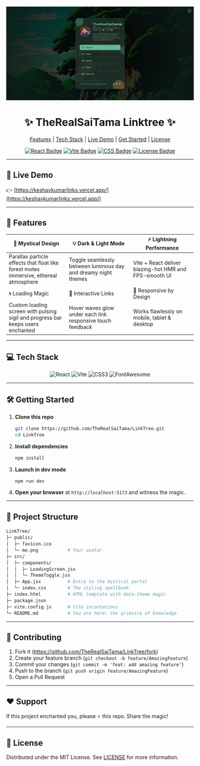 <!--
  *******************************************************
  *  🔥 TheRealSaiTama Linktree 🔥                        *
  *  A mind-blowing, mystical portal to your digital realm *
  *******************************************************
-->

<p align="center">
  <img src="./Screenshot.png" alt="App Screenshot" width="600"/>
</p>

<h1 align="center">✨ TheRealSaiTama Linktree ✨</h1>

<p align="center">
  <a href="#features">Features</a> | 
  <a href="#tech-stack">Tech Stack</a> | 
  <a href="#live-demo">Live Demo</a> | 
  <a href="#getting-started">Get Started</a> | 
  <a href="#license">License</a>
</p>

<p align="center">
  <a href="https://img.shields.io/badge/React-19.0.0-blue?logo=react" target="_blank"><img src="https://img.shields.io/badge/React-19.0.0-blue?logo=react" alt="React Badge"/></a>
  <a href="https://img.shields.io/badge/Vite-6.3.1-purple?logo=vite" target="_blank"><img src="https://img.shields.io/badge/Vite-6.3.1-purple?logo=vite" alt="Vite Badge"/></a>
  <a href="https://img.shields.io/badge/CSS-💚-green" target="_blank"><img src="https://img.shields.io/badge/CSS-💚-green" alt="CSS Badge"/></a>
  <a href="https://img.shields.io/badge/License-MIT-yellow.svg" target="_blank"><img src="https://img.shields.io/badge/License-MIT-yellow.svg" alt="License Badge"/></a>
</p>

---

## 🌟 Live Demo

👉 [https://keshavkumarlinks.vercel.app/](https://keshavkumarlinks.vercel.app/) <!-- replace with actual -->

---

## 🚀 Features

| 🌌 Mystical Design   | 💡 Dark & Light Mode | ⚡ Lightning Performance |
|----------------------|----------------------|--------------------------|
| Parallax particle effects that float like forest motes<br>immersive, ethereal atmosphere | Toggle seamlessly between luminous day and dreamy night themes | Vite + React deliver blazing-hot HMR and FPS-smooth UI |
| 🌀 Loading Magic      | 🎨 Interactive Links  | 📐 Responsive by Design  |
| Custom loading screen with pulsing sigil and progress bar<br>keeps users enchanted | Hover waves glow under each link<br>responsive touch feedback | Works flawlessly on mobile, tablet & desktop

---

## 💻 Tech Stack

<p align="center">
  <img src="https://img.shields.io/badge/React-19.0.0-61DAFB?logo=react&logoColor=white" alt="React" />
  <img src="https://img.shields.io/badge/Vite-6.3.1-lightblue?logo=vite&logoColor=white" alt="Vite" />
  <img src="https://img.shields.io/badge/CSS3-🖌️-deepskyblue" alt="CSS3" />
  <img src="https://img.shields.io/badge/Font%20Awesome-6.4.0-orange?logo=fontawesome&logoColor=white" alt="FontAwesome" />
</p>

---

## 🛠️ Getting Started

1. **Clone this repo**
   ```bash
   git clone https://github.com/TheRealSaiTama/LinkTree.git
   cd LinkTree
   ```
2. **Install dependencies**
   ```bash
   npm install
   ```
3. **Launch in dev mode**
   ```bash
   npm run dev
   ```
4. **Open your browser** at `http://localhost:5173` and witness the magic.

---

## 📂 Project Structure

```bash
LinkTree/
├─ public/
│  ├─ favicon.ico
│  └─ me.png           # Your avatar
├─ src/
│  ├─ components/
│  │  ├─ LoadingScreen.jsx
│  │  └─ ThemeToggle.jsx
│  ├─ App.jsx          # Entry to the mystical portal
│  └─ index.css        # The styling spellbook
├─ index.html          # HTML template with data-theme magic
├─ package.json
├─ vite.config.js      # Vite incantations
└─ README.md           # You are here: the grimoire of knowledge
```

---

## 🎁 Contributing

1. Fork it (<https://github.com/TheRealSaiTama/LinkTree/fork>)
2. Create your feature branch (`git checkout -b feature/AmazingFeature`)
3. Commit your changes (`git commit -m 'feat: add amazing feature'`)
4. Push to the branch (`git push origin feature/AmazingFeature`)
5. Open a Pull Request

---

## ❤️ Support

If this project enchanted you, please ⭐️ this repo. Share the magic!

---

## 📄 License

Distributed under the MIT License. See [LICENSE](LICENSE) for more information.
